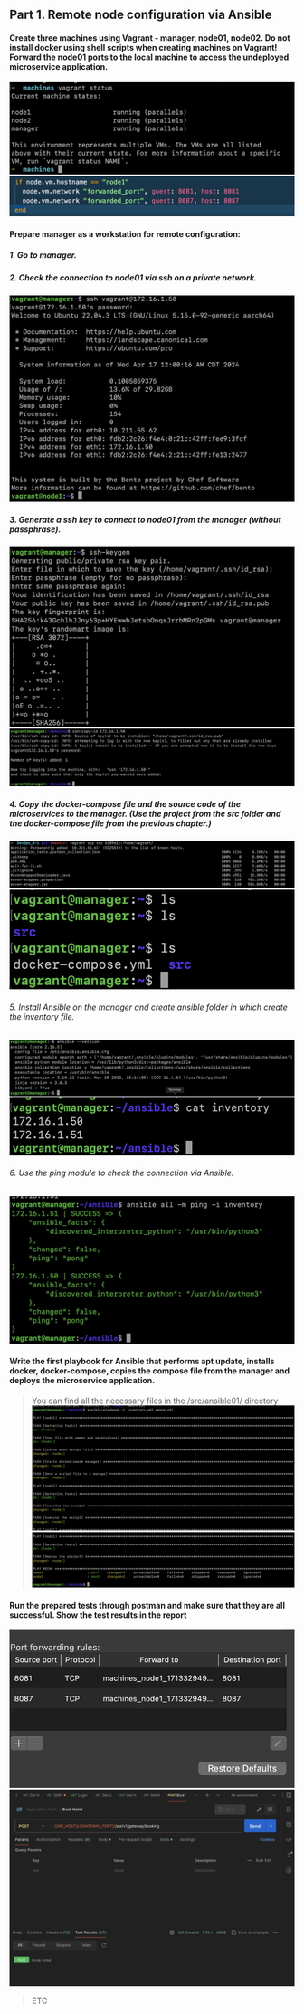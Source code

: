 ## Part 1. Remote node configuration via Ansible

#### Create three machines using Vagrant - manager, node01, node02. Do not install docker using shell scripts when creating machines on Vagrant! Forward the node01 ports to the local machine to access the undeployed microservice application.
![project-8](./src/images/part_1/1.1.png)
![project-8](./src/images/part_1/1.2.png)

#### Prepare manager as a workstation for remote configuration:
##### 1. Go to manager.
##### 2. Check the connection to node01 via ssh on a private network.
![project-8](./src/images/part_2/2.1.png)
##### 3. Generate a ssh key to connect to node01 from the manager (without passphrase).
![project-8](./src/images/part_2/2.2.png)
![project-8](./src/images/part_2/2.2.1.png)
##### 4. Copy the docker-compose file and the source code of the microservices to the manager. (Use the project from the src folder and the docker-compose file from the previous chapter.)
![project-8](./src/images/part_2/2.3.png)
![project-8](./src/images/part_2/2.4.png)
###### 5. Install Ansible on the manager and create ansible folder in which create the inventory file.
![project-8](./src/images/part_2/2.5.png)
![project-8](./src/images/part_2/2.6.png)
###### 6. Use the ping module to check the connection via Ansible.
![project-8](./src/images/part_2/2.7.png)


#### Write the first playbook for Ansible that performs apt update, installs docker, docker-compose, copies the compose file from the manager and deploys the microservice application.
> You can find all the necessary files in the /src/ansible01/ directory
![project-8](./src/images/part_3/3.1.png)
![project-8](./src/images/part_3/3.2.png)

#### Run the prepared tests through postman and make sure that they are all successful. Show the test results in the report
![project-8](./src/images/part_3/3.3.png)
![project-8](./src/images/part_3/3.4.png)
> ETC 

